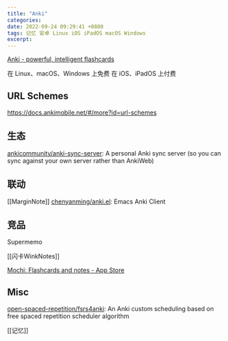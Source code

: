 ```yaml
---
title: "Anki"
categories: 
date: 2022-09-24 09:29:41 +0800
tags: 记忆 安卓 Linux iOS iPadOS macOS Windows
excerpt: 
---
```



[Anki - powerful, intelligent flashcards](https://apps.ankiweb.net/index.html)

在 Linux、macOS、Windows 上免费
在 iOS、iPadOS 上付费

## URL Schemes

https://docs.ankimobile.net/#/more?id=url-schemes

## 生态

[ankicommunity/anki-sync-server](https://github.com/ankicommunity/anki-sync-server): A personal Anki sync server (so you can sync against your own server rather than AnkiWeb)



## 联动

[[MarginNote]]
[chenyanming/anki.el](https://github.com/chenyanming/anki.el): Emacs Anki Client

## 竞品

Supermemo

[[闪卡WinkNotes]]

[Mochi: Flashcards and notes - App Store](https://apps.apple.com/us/app/id1507775056)

## Misc

[open-spaced-repetition/fsrs4anki](https://github.com/open-spaced-repetition/fsrs4anki): An Anki custom scheduling based on free spaced repetition scheduler algorithm

[[记忆]]


